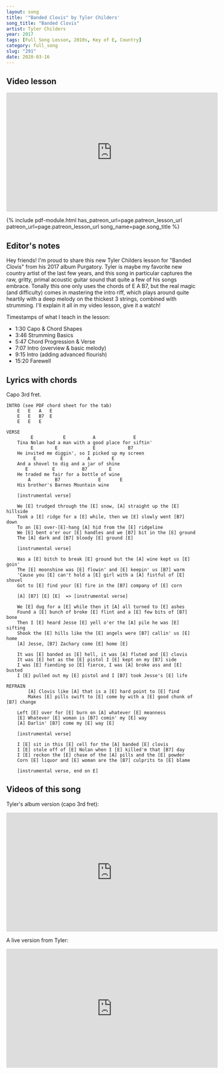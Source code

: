 ```yaml
---
layout: song
title: '"Banded Clovis" by Tyler Childers'
song_title: "Banded Clovis"
artist: Tyler Childers
year: 2017
tags: [Full Song Lesson, 2010s, Key of E, Country]
category: full_song
slug: "291"
date: 2020-03-16
---
```


<!-- patreon_lesson_available: true
patreon_lesson_url: https://www.patreon.com/posts/34822415 -->

## Video lesson

<!-- Coming soon... -->

<iframe width="560" height="315" src="https://www.youtube.com/embed/TTDV1wownpI" frameborder="0" allow="accelerometer; autoplay; encrypted-media; gyroscope; picture-in-picture" allowfullscreen></iframe>

{% include pdf-module.html has_patreon_url=page.patreon_lesson_url patreon_url=page.patreon_lesson_url song_name=page.song_title %}

## Editor's notes

Hey friends! I'm proud to share this new Tyler Childers lesson for "Banded Clovis" from his 2017 album Purgatory. Tyler is maybe my favorite new country artist of the last few years, and this song in particular captures the raw, gritty, primal acoustic guitar sound that quite a few of his songs embrace. Tonally this one only uses the chords of E A B7, but the real magic (and difficulty) comes in mastering the intro riff, which plays around quite heartily with a deep melody on the thickest 3 strings, combined with strumming. I'll explain it all in my video lesson, give it a watch!

Timestamps of what I teach in the lesson:

- 1:30 Capo & Chord Shapes
- 3:46 Strumming Basics
- 5:47 Chord Progression & Verse
- 7:07 Intro (overview & basic melody)
- 9:15 Intro (adding advanced flourish)
- 15:20 Farewell

## Lyrics with chords

Capo 3rd fret.

    INTRO (see PDF chord sheet for the tab)
        E   E   A   E
        E   E   B7  E
        E   E   E

    VERSE
             E           E          A              E
        Tina Nolan had a man with a good place for siftin'
             E        E             E            B7
        He invited me diggin', so I picked up my screen
              E         E         A        E
        And a shovel to dig and a jar of shine
           E         E          B7        E
        He traded me fair for a bottle of wine
            A         B7              E       E
        His brother's Barnes Mountain wine
        
        [instrumental verse]

        We [E] trudged through the [E] snow, [A] straight up the [E] hillside
        Took a [E] ridge for a [E] while, then we [E] slowly went [B7] down
        To an [E] over-[E]-hang [A] hid from the [E] ridgeline
        We [E] bent o'er our [E] handles and we [B7] bit in the [E] ground
        The [A] dark and [B7] bloody [E] ground [E]
        
        [instrumental verse]

        Was a [E] bitch to break [E] ground but the [A] wine kept us [E] goin'
        The [E] moonshine was [E] flowin' and [E] keepin' us [B7] warm
        'Cause you [E] can't hold a [E] girl with a [A] fistful of [E] shovel
        Got to [E] find your [E] fire in the [B7] company of [E] corn

        [A] [B7] [E] [E]  => [instrumental verse]

        We [E] dug for a [E] while then it [A] all turned to [E] ashes
        Found a [E] bunch of broke [E] flint and a [E] few bits of [B7] bone
        Then I [E] heard Jesse [E] yell o'er the [A] pile he was [E] sifting
        Shook the [E] hills like the [E] angels were [B7] callin' us [E] home
        [A] Jesse, [B7] Zachary come [E] home [E]

        It was [E] banded as [E] hell, it was [A] fluted and [E] clovis
        It was [E] hot as the [E] pistol I [E] kept on my [B7] side
        I was [E] fiending so [E] fierce, I was [A] broke ass and [E] busted
        I [E] pulled out my [E] pistol and I [B7] took Jesse's [E] life

    REFRAIN
            [A] Clovis like [A] that is a [E] hard point to [E] find
            Makes [E] pills swift to [E] come by with a [E] good chunk of [B7] change
        
        Left [E] over for [E] burn on [A] whatever [E] meanness
        [E] Whatever [E] woman is [B7] comin' my [E] way
        [A] Darlin' [B7] come my [E] way [E]
        
        [instrumental verse]

        I [E] sit in this [E] cell for the [A] banded [E] clovis
        I [E] stole off of [E] Nolan when I [E] killed'm that [B7] day
        I [E] reckon the [E] chase of the [A] pills and the [E] powder
        Corn [E] liquor and [E] woman are the [B7] culprits to [E] blame

        [instrumental verse, end on E]

## Videos of this song

Tyler's album version (capo 3rd fret):

<iframe width="560" height="315" src="https://www.youtube.com/embed/9WOn5iD0gXg" frameborder="0" allow="accelerometer; autoplay; encrypted-media; gyroscope; picture-in-picture" allowfullscreen></iframe>

A live version from Tyler:

<iframe width="560" height="315" src="https://www.youtube.com/embed/bwmbI4_rmgg" frameborder="0" allow="accelerometer; autoplay; encrypted-media; gyroscope; picture-in-picture" allowfullscreen></iframe>
